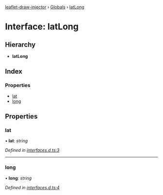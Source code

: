 [leaflet-draw-injector](../README.md) › [Globals](../globals.md) › [latLong](latlong.md)

# Interface: latLong

## Hierarchy

* **latLong**

## Index

### Properties

* [lat](latlong.md#lat)
* [long](latlong.md#long)

## Properties

###  lat

• **lat**: *string*

*Defined in [interfaces.d.ts:3](https://github.com/OpenCIAg/Ngx-Leaflet-Draw-Injector/blob/7a8b118/projects/ngx-leaflet-draw-injector/src/lib/interfaces.d.ts#L3)*

___

###  long

• **long**: *string*

*Defined in [interfaces.d.ts:4](https://github.com/OpenCIAg/Ngx-Leaflet-Draw-Injector/blob/7a8b118/projects/ngx-leaflet-draw-injector/src/lib/interfaces.d.ts#L4)*
